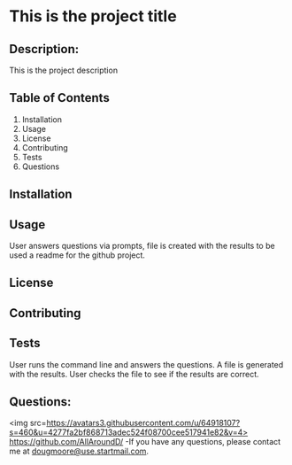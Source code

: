 
# This is the project title

## Description:
  This is the project description
## Table of Contents
  1. Installation
  2. Usage
  3. License
  4. Contributing
  5. Tests
  6. Questions
## Installation
  
## Usage
  User answers questions via prompts, file is created with the results to be used a readme for the github project.
## License
  
## Contributing
  
## Tests
  User runs the command line and answers the questions. A file is generated with the results. User checks the file to see if the results are correct.
## Questions:
<img src=https://avatars3.githubusercontent.com/u/64918107?s=460&u=4277fa2bf868713adec524f08700cee517941e82&v=4>
https://github.com/AllAroundD/
-If you have any questions, please contact me at dougmoore@use.startmail.com.

